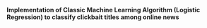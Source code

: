 **Implementation of Classic Machine Learning Algorithm (Logistic Regression) to classify clickbait titles among online news**
